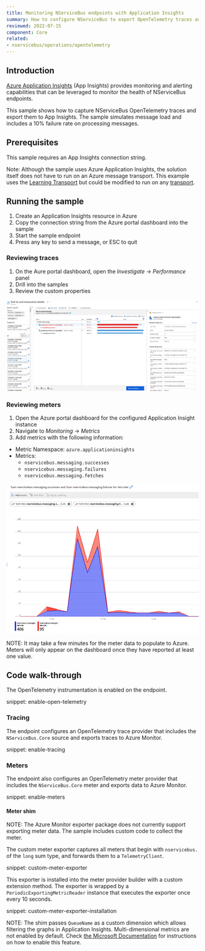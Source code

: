 ```yaml
---
title: Monitoring NServiceBus endpoints with Application Insights
summary: How to configure NServiceBus to export OpenTelemetry traces and meters to Application Insights
reviewed: 2022-07-15
component: Core
related:
- nservicebus/operations/opentelemetry
---
```


## Introduction

[Azure Application Insights](https://docs.microsoft.com/en-us/azure/azure-monitor/app/app-insights-overview) (App Insights) provides monitoring and alerting capabilities that can be leveraged to monitor the health of NServiceBus endpoints.

This sample shows how to capture NServiceBus OpenTelemetry traces and export them to App Insights. The sample simulates message load and includes a 10% failure rate on processing messages.

## Prerequisites

This sample requires an App Insights connection string.

Note: Although the sample uses Azure Application Insights, the solution itself does not have to run on an Azure message transport. This example uses the [Learning Transport](/transports/learning/) but could be modified to run on any [transport](/transports/).

## Running the sample

1. Create an Application Insights resource in Azure
2. Copy the connection string from the Azure portal dashboard into the sample
3. Start the sample endpoint
4. Press any key to send a message, or ESC to quit

### Reviewing traces

1. On the Aure portal dashboard, open the _Investigate_ → _Performance_ panel
2. Drill into the samples
3. Review the custom properties

![Timeline view of a trace in Application Insights](trace-timeline.png)

### Reviewing meters

1. Open the Azure portal dashboard for the configured Application Insight instance
2. Navigate to _Monitoring_ → _Metrics_
3. Add metrics with the following information:
- Metric Namespace: `azure.applicationinsights`
- Metrics:
  - `nservicebus.messaging.successes`
  - `nservicebus.messaging.failures`
  - `nservicebus.messaging.fetches`

![Graph tracking success and failed metrics in Application Insights](metrics-dashboard.png)

NOTE: It may take a few minutes for the meter data to populate to Azure. Meters will only appear on the dashboard once they have reported at least one value.

## Code walk-through

The OpenTelemetry instrumentation is enabled on the endpoint.

snippet: enable-open-telemetry

### Tracing

The endpoint configures an OpenTelemetry trace provider that includes the `NServiceBus.Core` source and exports traces to Azure Monitor.

snippet: enable-tracing

### Meters

The endpoint also configures an OpenTelemetry meter provider that includes the `NServiceBus.Core` meter and exports data to Azure Monitor.

snippet: enable-meters

#### Meter shim

NOTE: The Azure Monitor exporter package does not currently support exporting meter data. The sample includes custom code to collect the meter.

The custom meter exporter captures all meters that begin with `nservicebus.` of the `long` sum type, and forwards them to a `TelemetryClient`.

snippet: custom-meter-exporter

This exporter is installed into the meter provider builder with a custom extension method. The exporter is wrapped by a `PeriodicExportingMetricReader` instance that executes the exporter once every 10 seconds.

snippet: custom-meter-exporter-installation

NOTE: The shim passes `QueueName` as a custom dimension which allows filtering the graphs in Application Insights. Multi-dimensional metrics are not enabled by default. Check [the Microsoft Documentation](https://docs.microsoft.com/en-us/azure/azure-monitor/app/get-metric#enable-multi-dimensional-metrics) for instructions on how to enable this feature.